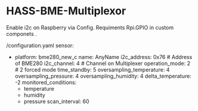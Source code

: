 # HASS-BME-Multiplexor
Enable i2c on Raspberry via Config. 
Requiments Rpi.GPIO in custom componets . 


/configuration.yaml
sensor:
  - platform: bme280_new_c
    name: AnyName
    i2c_address: 0x76 # Address of BME280
    i2c_channel: 4 # Channel on Multiplexer
    operation_mode: 2 # 2 forced mode
    time_standby: 5
    oversampling_temperature: 4
    oversampling_pressure: 4
    oversampling_humidity: 4
    delta_temperature: -2
    monitored_conditions:
      - temperature
      - humidity
      - pressure
    scan_interval: 60
